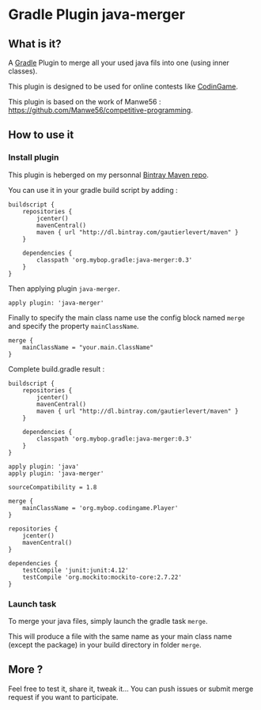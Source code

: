 # Gradle Plugin java-merger

## What is it?

A [Gradle](https://gradle.org/) Plugin to merge all your used java fils into one (using inner classes).

This plugin is designed to be used for online contests like [CodinGame](https://www.codingame.com/).

This plugin is based on the work of Manwe56 : https://github.com/Manwe56/competitive-programming.

## How to use it

### Install plugin

This plugin is heberged on my personnal [Bintray Maven repo](https://bintray.com/gautierlevert/maven).

You can use it in your gradle build script by adding :

```
buildscript {
    repositories {
        jcenter()
        mavenCentral()
        maven { url "http://dl.bintray.com/gautierlevert/maven" }
    }

    dependencies {
        classpath 'org.mybop.gradle:java-merger:0.3'
    }
}
```

Then applying plugin `java-merger`.

```
apply plugin: 'java-merger'
```

Finally to specify the main class name use the config block named `merge` and specify the property `mainClassName`.

```
merge {
    mainClassName = "your.main.ClassName"
}
```

Complete build.gradle result : 

```
buildscript {
    repositories {
        jcenter()
        mavenCentral()
        maven { url "http://dl.bintray.com/gautierlevert/maven" }
    }

    dependencies {
        classpath 'org.mybop.gradle:java-merger:0.3'
    }
}

apply plugin: 'java'
apply plugin: 'java-merger'

sourceCompatibility = 1.8

merge {
    mainClassName = 'org.mybop.codingame.Player'
}

repositories {
    jcenter()
    mavenCentral()
}

dependencies {
    testCompile 'junit:junit:4.12'
    testCompile 'org.mockito:mockito-core:2.7.22'
}
```

### Launch task

To merge your java files, simply launch the gradle task `merge`.

This will produce a file with the same name as your main class name (except the package) in your build directory in folder `merge`.

## More ?

Feel free to test it, share it, tweak it...
You can push issues or submit merge request if you want to participate.

